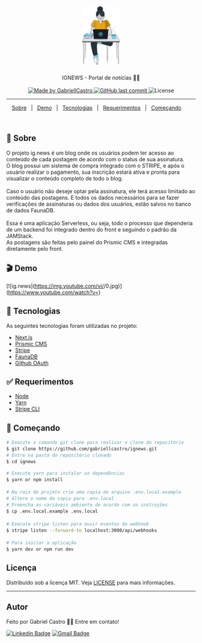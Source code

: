 <h1 align="center">

<img src="https://raw.githubusercontent.com/khalleb/ignews/main/public/images/avatar.svg" alt="ignews" width="100px"/>

</h1>

<p align="center">
  IGNEWS - Portal de notícias 📰🚀
  <br>
  <br>


  <a href="https://www.linkedin.com/in/eugabrielcastro/">
    <img alt="Made by GabriellCastro" src="https://img.shields.io/badge/made%20by-gabriellcastro-%237519C1">
  </a>

  <a href="https://github.com/gabriellcastro/ignews/commits/main">
    <img alt="GitHub last commit" src="https://img.shields.io/github/last-commit/gabriellcastro/ignews">
  </a>

  <img alt="License" src="https://img.shields.io/github/license/khalleb/ignews">
</p>

---


<p align="center">
  <a href="#dart-sobre">Sobre</a> &#xa0; | &#xa0;
  <a href="#demo">Demo</a> &#xa0; | &#xa0;
  <a href="#rocket-tecnologias">Tecnologias</a> &#xa0; | &#xa0;  
  <a href="#white_check_mark-requerimentos">Requerimentos</a> &#xa0; | &#xa0;  
  <a href="#checkered_flag-começando">Começando</a> &#xa0; &#xa0; &#xa0;  
</p>

<br>

## :dart: Sobre ##

O projeto ig.news é um blog onde os usuários podem ter acesso ao conteúdo de cada postagem de acordo com o status de sua assinatura.<br>
O blog possui um sistema de compra integrado com o STRIPE, e após o usuário realizar o pagamento, sua inscrição estará ativa e pronta para visualizar o conteúdo completo
de todo o blog.<br> 
<br>
Caso o usuário não deseje optar pela assinatura, ele terá acesso limitado ao conteúdo das postagens. E todos os dados necessários para se fazer verificações
de assinaturas ou dados dos usuários, estão salvos no banco de dados FaunaDB.
<br>
<br>
Essa é uma aplicação Serverless, ou seja, todo o processo que dependeria de um backend foi integrado dentro do front e seguindo o padrão da JAMStack.
<br>
As postagens são feitas pelo painel do Prismic CMS e integradas diretamente pelo front.



## 🎬 Demo ##  
[![ig.news](https://img.youtube.com/vi/<ID DO VIDEO>/0.jpg)](https://www.youtube.com/watch?v=<ID DO VIDEO>)



## :rocket: Tecnologias ##

As seguintes tecnologias foram utilizadas no projeto:

- [Next.js](https://nextjs.org/)
- [Prismic CMS](https://prismic.io/)
- [Stripe](https://stripe.com/)
- [FaunaDB](https://fauna.com/)
- [Github OAuth](https://docs.github.com/en/developers/apps/building-oauth-apps/creating-an-oauth-app)

## :white_check_mark: Requerimentos ##

- [Node](https://nodejs.org/en/)
- [Yarn](https://yarnpkg.com/lang/en/)
- [Stripe CLI](https://stripe.com/docs/stripe-cli)

## :checkered_flag: Começando ##

```bash
# Execute o comando git clone para realizar o clone do repositório
$ git clone https://github.com/gabriellcastro/ignews.git
# Entre na pasta do repositório clonado
$ cd ignews
```

```bash
# Execute yarn para instalar as dependências
$ yarn or npm install

# Na raiz do projeto crie uma copia do arquivo .env.local.example
# Altere o nome da copia para .env.local
# Preencha as variáveis ambiente de acordo com as instruções
$ cp .env.local.example .env.local

# Execute stripe listen para ouvir eventos do webhook
$ stripe listen --forward-to localhost:3000/api/webhooks 

# Para iniciar a aplicação
$ yarn dev or npm run dev

```

## Licença

Distribuído sob a licença MIT. Veja [LICENSE](LICENSE) para mais informações.

---

## Autor

Feito por Gabriel Castro 👋🏽 Entre em contato!

[![Linkedin Badge](https://img.shields.io/badge/-Gabriel-blue?style=flat-square&logo=Linkedin&logoColor=white&link=https://www.linkedin.com/in/eugabrielcastro/)](https://www.linkedin.com/in/eugabrielcastro/)
[![Gmail Badge](https://img.shields.io/badge/-contatodevgabriel@gmail.com-red?style=flat-square&link=mailto:contatodevgabriel@gmail.com)](mailto:contatodevgabriel@gmail.com)
